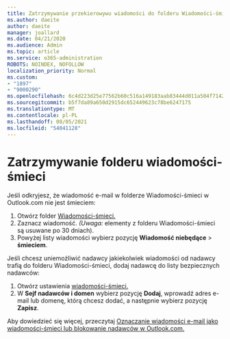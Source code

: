 ```yaml
---
title: Zatrzymywanie przekierowywu wiadomości do folderu Wiadomości-śmieci w Outlook.com
ms.author: daeite
author: daeite
manager: joallard
ms.date: 04/21/2020
ms.audience: Admin
ms.topic: article
ms.service: o365-administration
ROBOTS: NOINDEX, NOFOLLOW
localization_priority: Normal
ms.custom:
- "1897"
- "9000290"
ms.openlocfilehash: 6c4d223d25e77562b60c516a149183aab83444d011a504f71424479792c97cfa
ms.sourcegitcommit: b5f7da89a650d2915dc652449623c78be6247175
ms.translationtype: MT
ms.contentlocale: pl-PL
ms.lasthandoff: 08/05/2021
ms.locfileid: "54041128"
---
```

# <a name="stop-messages-from-going-to-your-junk-email-folder"></a>Zatrzymywanie folderu wiadomości-śmieci

Jeśli odkryjesz, że wiadomość e-mail w folderze Wiadomości-śmieci w Outlook.com nie jest śmieciem:

1. Otwórz folder [Wiadomości-śmieci.](https://outlook.live.com/mail/junkemail)
1. Zaznacz wiadomość. *(Uwaga:* elementy z folderu Wiadomości-śmieci są usuwane po 30 dniach).
1. Powyżej listy wiadomości wybierz pozycję **Wiadomość niebędące**  >  **śmieciem**.

Jeśli chcesz uniemożliwić nadawcy jakiekolwiek wiadomości od nadawcy trafią do folderu Wiadomości-śmieci, dodaj nadawcę do listy bezpiecznych nadawców:

1. Otwórz ustawienia [wiadomości-śmieci.](https://go.microsoft.com/fwlink/?linkid=2035804)
1. W **Sejf nadawców i domen** wybierz pozycję **Dodaj**, wprowadź adres e-mail lub domenę, którą chcesz dodać, a następnie wybierz pozycję **Zapisz**.

Aby dowiedzieć się więcej, przeczytaj [Oznaczanie wiadomości e-mail jako wiadomości-śmieci lub blokowanie nadawców w Outlook.com.](https://support.office.com/article/a3ece97b-82f8-4a5e-9ac3-e92fa6427ae4?wt.mc_id=Office_Outlook_com_Alchemy)
